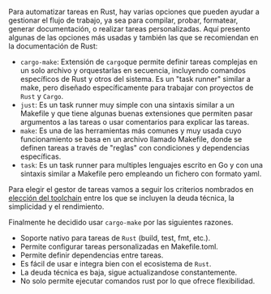 Para automatizar tareas en Rust, hay varias opciones que pueden ayudar a gestionar el flujo de trabajo, ya sea para compilar, probar, formatear, generar documentación, o realizar tareas personalizadas. Aquí presento algunas de las opciones más usadas y también las que se recomiendan en la documentación de Rust:

- `cargo-make`: Extensión de `cargo`que permite definir tareas complejas en un solo archivo y orquestarlas en secuencia, incluyendo comandos específicos de Rust y otros del sistema. Es un "task runner" similar a make, pero diseñado específicamente para trabajar con proyectos de `Rust` y `Cargo`.
- `just`: Es un task runner muy simple con una sintaxis similar a un Makefile y que tiene algunas buenas extensiones que permiten pasar argumentos a las tareas o usar comentarios para explicar las tareas.
- `make`: Es una de las herramientas más comunes y muy usada cuyo funcionamiento se basa en un archivo llamado Makefile, donde se definen tareas a través de "reglas" con condiciones y dependencias específicas.
- `task`: Es un task runner para multiples lenguajes escrito en Go y con una sintaxis similar a Makefile pero empleando un fichero con formato yaml.

Para elegir el gestor de tareas vamos a seguir los criterios nombrados en [elección del toolchain](https://github.com/MarioRgzLpz/ArbitrageBets/issues/13) entre los que se incluyen la deuda técnica, la simplicidad y el rendimiento.

Finalmente he decidido usar `cargo-make` por las siguientes razones.

- Soporte nativo para tareas de `Rust` (build, test, fmt, etc.).
- Permite configurar tareas personalizadas en Makefile.toml.
- Permite definir dependencias entre tareas.
- Es fácil de usar e integra bien con el ecosistema de `Rust`.
- La deuda técnica es baja, sigue actualizandose constantemente.
- No solo permite ejecutar comandos rust por lo que ofrece flexibilidad.
